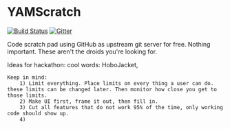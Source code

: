 YAMScratch
==========
[![Build Status](https://travis-ci.org/YetAnotherMinion/YAMScratch.svg?branch=master)](https://travis-ci.org/YetAnotherMinion/YAMScratch) [![Gitter](https://badges.gitter.im/Join%20Chat.svg)](https://gitter.im/YetAnotherMinion/YAMScratch?utm_source=badge&utm_medium=badge&utm_campaign=pr-badge)

Code scratch pad using GitHub as upstream git server for free. Nothing important. These aren't the droids you're looking for.


Ideas for hackathon:
	cool words: HoboJacket,

	Keep in mind:
		1) Limit everything. Place limits on every thing a user can do. these limits can be changed later. Then monitor how close you get to those limits.
		2) Make UI first, frame it out, then fill in.
		3) Cut all features that do not work 95% of the time, only working code should show up.
		4) 
